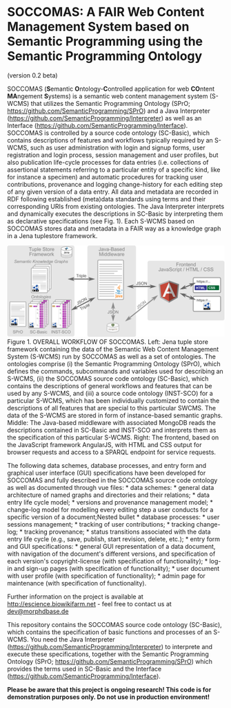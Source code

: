 # SOCCOMAS: A FAIR Web Content Management System based on Semantic Programming using the Semantic Programming Ontology
(version 0.2 beta)

SOCCOMAS (**S**emantic **O**ntology-**C**ontrolled application for web **CO**ntent **MA**ngement **S**ystems) is a semantic web content management system (S-WCMS) that utilizes the Semantic Programming Ontology (SPrO; https://github.com/SemanticProgramming/SPrO) and a Java Interpreter (https://github.com/SemanticProgramming/Interpreter) as well as an Interface (https://github.com/SemanticProgramming/Interface). SOCCOMAS is controlled by a source code ontology (SC-Basic), which contains descriptions of features and workflows typically required by an S-WCMS, such as user administration with login and signup forms, user registration and login process, session management and user profiles, but also publication life-cycle processes for data entries (i.e. collections of assertional statements referring to a particular entity of a specific kind, like for instance a specimen) and automatic procedures for tracking user contributions, provenance and logging change-history for each editing step of any given version of a data entry. All data and metadata are recorded in RDF following established (meta)data standards using terms and their corresponding URIs from existing ontologies. The Java Interpreter interprets and dynamically executes the descriptions in SC-Basic by interpreting them as declarative specifications (see Fig. 1). Each S-WCMS based on SOCCOMAS stores data and metadata in a FAIR way as a knowledge graph in a Jena tuplestore framework. 


![alt text](https://github.com/SemanticProgramming/SOCCOMAS/blob/master/images/SOCCOMAS_Workflow.jpg)
Figure 1. OVERALL WORKFLOW OF SOCCOMAS. Left: Jena tuple store framework containing the data of the Semantic Web Content Management System (S-WCMS) run by SOCCOMAS as well as a set of ontologies. The ontologies comprise (i) the Semantic Programming Ontology (SPrO), which defines the commands, subcommands and variables used for describing an S-WCMS, (ii) the SOCCOMAS source code ontology (SC-Basic), which contains the descriptions of general workflows and features that can be used by any S-WCMS, and (iii) a source code ontology (INST-SCO) for a particular S-WCMS, which has been individually customized to contain the descriptions of all features that are special to this particular SWCMS. The data of the S-WCMS are stored in form of instance-based semantic graphs. Middle: The Java-based middleware with associated MongoDB reads the descriptions contained in SC-Basic
and INST-SCO and interprets them as the specification of this particular S-WCMS. Right: The frontend, based on the JavaScript framework AngularJS, with HTML and CSS output for browser requests and access to a SPARQL endpoint for service requests.

The following data schemes, database processes, and entry form and graphical user interface (GUI) specifications have been developed for SOCCOMAS and fully described in the SOCCOMAS source code ontology as well as documented through vue files:
          * data schemes:
              * general data architecture of named graphs and directories and their relations;
              * data entry life cycle model;
              * versions and provenance management model;
              * change-log model for modelling every editing step a user conducts for a specific version of a document;Nested bullet
          * database processes:
              * user sessions management;
              * tracking of user contributions;
              * tracking change-log;
              * tracking provenance;
              * status transitions associated with the data entry life cycle (e.g., save, publish, start revision, delete, etc.);
          * entry form and GUI specifications:
              * general GUI representation of a data document, with navigation of the document's different versions, and specification of each version's copyright-license (with specification of functionality);
              * log-in and sign-up pages (with specification of functionality);
              * user document with user profile (with specification of functionality);
              * admin page for maintenance (with specification of functionality).




Further information on the project is available at http://escience.biowikifarm.net - feel free to contact us at 
dev@morphdbase.de

This repository contains the SOCCOMAS source code ontology (SC-Basic), which contains the specification of basic functions and processes of an S-WCMS. You need the Java Interpreter (https://github.com/SemanticProgramming/Interpreter) to interprete and execute these specifications, together with the Semantic Programming Ontology (SPrO; https://github.com/SemanticProgramming/SPrO) which provides the terms used in SC-Basic and the Interface (https://github.com/SemanticProgramming/Interface).

**Please be aware that this project is ongoing research! This code is for demonstration purposes only. Do not use
 in production environment!**


